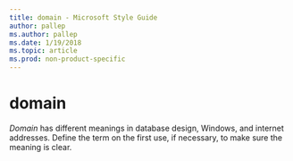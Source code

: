 ```yaml
---
title: domain - Microsoft Style Guide
author: pallep
ms.author: pallep
ms.date: 1/19/2018
ms.topic: article
ms.prod: non-product-specific
---
```


# domain

*Domain*
has different meanings in database design, Windows, and
internet addresses. Define the term on the first use, if necessary, to
make sure the meaning is clear. 
